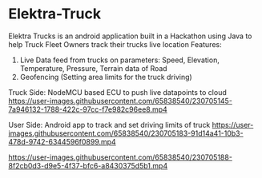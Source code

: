 # Elektra-Truck
Elektra Trucks is an android application built in a Hackathon using Java to help Truck Fleet Owners track their trucks live location
Features: 
  1. Live Data feed from trucks on parameters: Speed, Elevation, Temperature, Pressure, Terrain data of Road
  2. Geofencing (Setting area limits for the truck driving)

Truck Side: NodeMCU based ECU to push live datapoints to cloud
https://user-images.githubusercontent.com/65838540/230705145-7a946132-1788-422c-97cc-f7e982c96ee8.mp4

User Side: Android app to track and set driving limits of truck
https://user-images.githubusercontent.com/65838540/230705183-91d14a41-10b3-478d-9742-6344596f0899.mp4

https://user-images.githubusercontent.com/65838540/230705188-8f2cb0d3-d9e5-4f37-bfc6-a8430375d5b1.mp4

